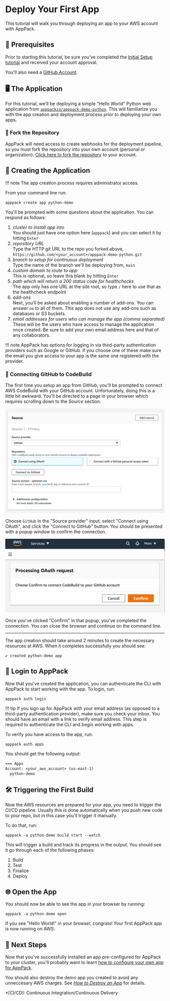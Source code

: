 # Deploy Your First App

This tutorial will walk you through deploying an app to your AWS account with AppPack.

## 📝 Prerequisites

Prior to starting this tutorial, be sure you've completed the [Initial Setup tutorial](./initial-setup.md) and received your account approval.

You'll also need a [GitHub Account](https://github.com).

## 🖥 The Application

For this tutorial, we'll be deploying a simple "Hello World" Python web application from [`apppackio/apppack-demo-python`](https://github.com/apppackio/apppack-demo-python). This will familiarize you with the app creation and deployment process prior to deploying your own apps.

### 🔀 Fork the Repository

AppPack will need access to create webhooks for the deployment pipeline, so you must fork the repository into your own account (personal or organization). [Click here to fork the repository](https://github.com/ipmb/apppack-demo-python/fork) to your account.

## 👷 Creating the Application

!!! note
    The app creation process requires administrator access.

From your command line run:

```shell
apppack create app python-demo
```

You'll be prompted with some questions about the application. You can respond as follows:

1. _cluster to install app into_  
   You should just have one option here (`apppack`) and you can select it by hitting `Enter`
2. _repository URL_  
   Type the HTTP git URL to the repo you forked above, `https://github.com/<your_account>/apppack-demo-python.git`
3. _branch to setup for continuous deployment_  
   Type the name of the branch we'll be deploying from, `main`
4. _custom domain to route to app_  
   This is optional, so leave this blank by hitting `Enter`
5. _path which will return a 200 status code for healthchecks_  
   The app only has one URL at the site root, so type `/` here to use that as the healthcheck endpoint
6. _add-ons_  
   Next, you'll be asked about enabling a number of add-ons. You can answer `no` to all of them. This app does not use any add-ons such as databases or S3 buckets.
7. _email addresses for users who can manage the app (comma separated)_
    These will be the users who have access to manage the application once created. Be sure to add your own email address here and that of any collaborators.
   
!!! note
    AppPack has options for logging in via third-party authentication providers such as Google or GitHub. If you choose one of these make sure the email you give access to your app is the same one registered with the provider.

### 🤝 Connecting GitHub to CodeBuild

The first time you setup an app from GitHub, you'll be prompted to connect AWS CodeBuild with your GitHub account. Unfortunately, doing this is a little bit awkward. You'll be directed to a page in your browser which requires scrolling down to the *Source* section.

![CodeBuild Source section](../assets/codebuild-source.png)

Choose `GitHub` in the "Source provider" input, select "Connect using OAuth", and click the "Connect to GitHub" button. You should be presented with a popup window to confirm the connection.

![CodeBuild popup window](../assets/codebuild-popup.png)

Once you've clicked "Confirm" in that popup, you've completed the connection. You can close the browser and continue on the command line.

---

The app creation should take around 2 minutes to create the necessary resources at AWS. When it completes successfully you should see:

```
✔ created python-demo app
```

## 🔐 Login to AppPack

Now that you've created the application, you can authenticate the CLI with AppPack to start working with the app. To login, run:

```shell
apppack auth login
```

!!! tip
    If you sign up for AppPack with your email address (as opposed to a third-party authentication provider), make sure you check your inbox. You should have an email with a link to verify email address. This step is required to authenticate the CLI and begin working with apps.

To verify you have access to the app, run:

```shell
apppack auth apps
```

You should get the following output:

```
=== Apps
Account: <your_aws_account> (us-east-1)
  python-demo
```

## 🛠 Triggering the First Build

Now the AWS resources are prepared for your app, you need to trigger the CI/CD pipeline. Usually this is done automatically when you push new code to your repo, but in this case you'll trigger it manually.

To do that, run:

```shell
apppack -a python-demo build start --watch
```

This will trigger a build and track its progress in the output. You should see it go through each of the following phases:

1. Build
2. Test
3. Finalize
4. Deploy

## 🌐 Open the App

You should now be able to see the app in your browser by running:

```shell
apppack -a python-demo open
```

If you see "Hello World!" in your browser, congrats! Your first AppPack app is now running on AWS.

## 🏃 Next Steps

Now that you've successfully installed an app pre-configured for AppPack to your cluster, you'll probably want to learn [how to configure your own app for AppPack](../how-to/apps.md).

You should also destroy the demo app you created to avoid any unneccesary AWS charges. See _[How to Destroy an App](../how-to/destroy-app.md)_ for details.

*[CI/CD]: Continuous Integration/Continuous Delivery
